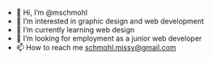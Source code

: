 - 👋 Hi, I’m @mschmohl
- 👀 I’m interested in graphic design and web development
- 🌱 I’m currently learning web design
- 💞️ I’m looking for employment as a junior web developer
- 📫 How to reach me schmohl.missy@gmail.com

<!---
mschmohl/mschmohl is a ✨ special ✨ repository because its `README.md` (this file) appears on your GitHub profile.
You can click the Preview link to take a look at your changes.
--->
